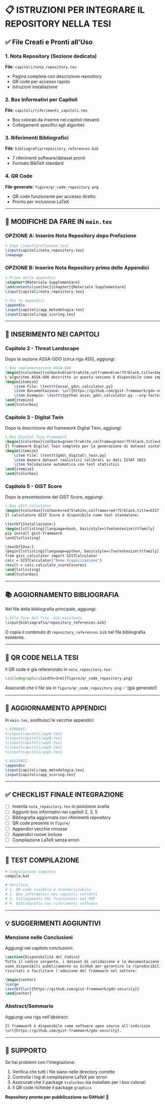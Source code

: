 # 📋 ISTRUZIONI PER INTEGRARE IL REPOSITORY NELLA TESI

## ✅ File Creati e Pronti all'Uso

### 1. **Nota Repository** (Sezione dedicata)
**File**: `capitoli/nota_repository.tex`
- Pagina completa con descrizione repository
- QR code per accesso rapido
- Istruzioni installazione

### 2. **Box Informativi per Capitoli**
**File**: `capitoli/riferimenti_capitoli.tex`
- Box colorati da inserire nei capitoli rilevanti
- Collegamenti specifici agli algoritmi

### 3. **Riferimenti Bibliografici**
**File**: `bibliografia/repository_references.bib`
- 7 riferimenti software/dataset pronti
- Formato BibTeX standard

### 4. **QR Code**
**File generato**: `figure/qr_code_repository.png`
- QR code funzionante per accesso diretto
- Pronto per inclusione LaTeX

---

## 🔧 MODIFICHE DA FARE IN `main.tex`

### OPZIONE A: Inserire Nota Repository dopo Prefazione

```latex
% Dopo \input{prefazione.tex}
\input{capitoli/nota_repository.tex}
\newpage
```

### OPZIONE B: Inserire Nota Repository prima delle Appendici

```latex
% Prima delle appendici
\chapter*{Materiale Supplementare}
\addcontentsline{toc}{chapter}{Materiale Supplementare}
\input{capitoli/nota_repository.tex}

% Poi le appendici
\appendix
\input{capitoli/app_metodologia.tex}
\input{capitoli/app_scoring.tex}
```

---

## 📝 INSERIMENTO NEI CAPITOLI

### Capitolo 2 - Threat Landscape
Dopo la sezione ASSA-GDO (circa riga 450), aggiungi:

```latex
% Box implementazione ASSA-GDO
\begin{tcolorbox}[colback=blue!5!white,colframe=blue!75!black,title=Implementazione Disponibile]
L'algoritmo ASSA-GDO descritto in questa sezione è disponibile come implementazione Python nel repository ufficiale:
\begin{itemize}
    \item File: \texttt{assa\_gdo\_calculator.py}
    \item Documentazione: \url{https://github.com/gist-framework/gdo-security#assa-gdo}
    \item Esempio: \texttt{python assa\_gdo\_calculator.py --org-factor 1.2}
\end{itemize}
\end{tcolorbox}
```

### Capitolo 3 - Digital Twin
Dopo la descrizione del framework Digital Twin, aggiungi:

```latex
% Box Digital Twin Framework
\begin{tcolorbox}[colback=green!5!white,colframe=green!75!black,title=Digital Twin Framework]
Il framework Digital Twin completo per la generazione di dataset sintetici è disponibile nel repository:
\begin{itemize}
    \item File: \texttt{gdo\_digital\_twin.py}
    \item Genera dataset realistici calibrati su dati ISTAT 2023
    \item Validazione automatica con test statistici
\end{itemize}
\end{tcolorbox}
```

### Capitolo 5 - GIST Score
Dopo la presentazione del GIST Score, aggiungi:

```latex
% Box GIST Calculator
\begin{tcolorbox}[colback=red!5!white,colframe=red!75!black,title=GIST Calculator - Implementazione Completa]
Il calcolatore GIST Score è disponibile come tool standalone:

\textbf{Installazione:}
\begin{lstlisting}[language=bash, basicstyle=\footnotesize\ttfamily]
pip install gist-framework
\end{lstlisting}

\textbf{Uso:}
\begin{lstlisting}[language=python, basicstyle=\footnotesize\ttfamily]
from gist_calculator import GISTCalculator
calc = GISTCalculator("Nome Organizzazione")
result = calc.calculate_score(scores)
\end{lstlisting}
\end{tcolorbox}
```

---

## 📚 AGGIORNAMENTO BIBLIOGRAFIA

Nel file della bibliografia principale, aggiungi:

```latex
% Alla fine del file .bib esistente
\input{bibliografia/repository_references.bib}
```

O copia il contenuto di `repository_references.bib` nel file bibliografia esistente.

---

## 🎨 QR CODE NELLA TESI

Il QR code è già referenziato in `nota_repository.tex`:

```latex
\includegraphics[width=3cm]{figure/qr_code_repository.png}
```

Assicurati che il file sia in `figure/qr_code_repository.png` ✅ (già generato!)

---

## 🔄 AGGIORNAMENTO APPENDICI

In `main.tex`, sostituisci le vecchie appendici:

```latex
% RIMUOVI:
%\input{capitoli/appA.tex}
%\input{capitoli/appB.tex}
%\input{capitoli/appC.tex}
%\input{capitoli/appD.tex}
%\input{capitoli/appE.tex}

% AGGIUNGI:
\appendix
\input{capitoli/app_metodologia.tex}
\input{capitoli/app_scoring.tex}
```

---

## ✅ CHECKLIST FINALE INTEGRAZIONE

- [ ] Inserita `nota_repository.tex` in posizione scelta
- [ ] Aggiunti box informativi nei capitoli 2, 3, 5
- [ ] Bibliografia aggiornata con riferimenti repository
- [ ] QR code presente in `figure/`
- [ ] Appendici vecchie rimosse
- [ ] Appendici nuove incluse
- [ ] Compilazione LaTeX senza errori

---

## 🚀 TEST COMPILAZIONE

```bash
# Compilazione completa
compila.bat

# Verifica:
# 1. QR code visibile e scannerizzabile
# 2. Box informativi nei capitoli corretti
# 3. Collegamenti URL funzionanti nel PDF
# 4. Bibliografia con riferimenti software
```

---

## 💡 SUGGERIMENTI AGGIUNTIVI

### Menzione nelle Conclusioni
Aggiungi nel capitolo conclusioni:

```latex
\section{Disponibilità del Codice}
Tutto il codice sorgente, i dataset di validazione e la documentazione tecnica
sono disponibili pubblicamente su GitHub per garantire la riproducibilità dei
risultati e facilitare l'adozione del framework nel settore:

\begin{center}
\Large
\textbf{\url{https://github.com/gist-framework/gdo-security}}
\end{center}
```

### Abstract/Sommario
Aggiungi una riga nell'abstract:

```latex
Il framework è disponibile come software open source all'indirizzo
\url{https://github.com/gist-framework/gdo-security}.
```

---

## 📧 SUPPORTO

Se hai problemi con l'integrazione:
1. Verifica che tutti i file siano nelle directory corrette
2. Controlla i log di compilazione LaTeX per errori
3. Assicurati che il package `tcolorbox` sia installato per i box colorati
4. Il QR code richiede il package `graphicx`

**Repository pronto per pubblicazione su GitHub!** 🎉